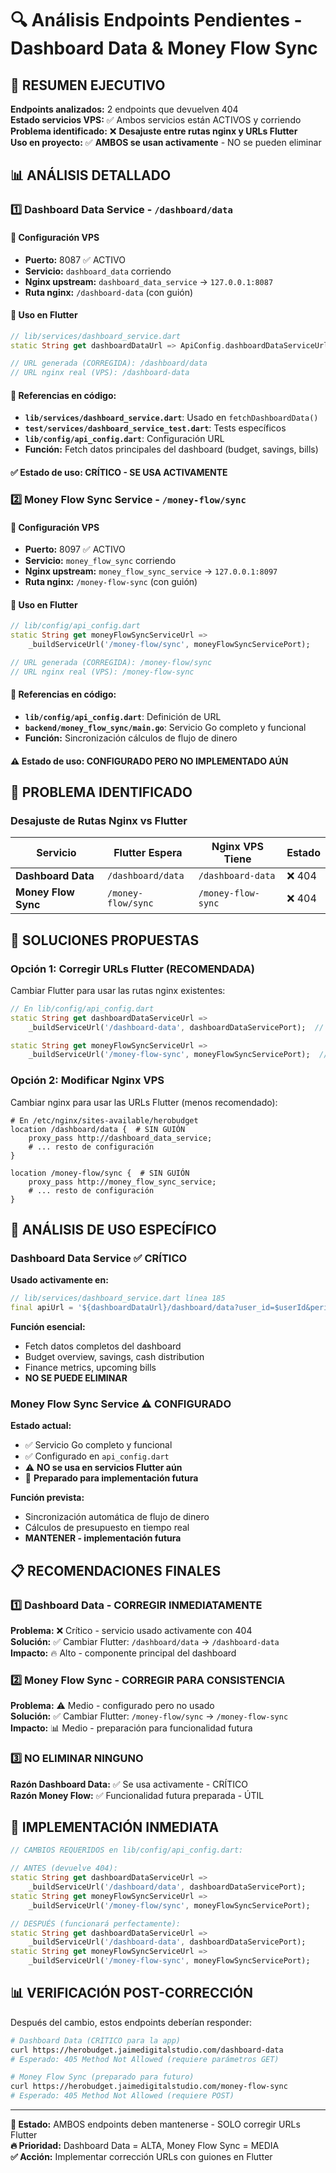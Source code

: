 # 🔍 Análisis Endpoints Pendientes - Dashboard Data & Money Flow Sync

## 🎯 **RESUMEN EJECUTIVO**

**Endpoints analizados:** 2 endpoints que devuelven 404  
**Estado servicios VPS:** ✅ Ambos servicios están ACTIVOS y corriendo  
**Problema identificado:** ❌ **Desajuste entre rutas nginx y URLs Flutter**  
**Uso en proyecto:** ✅ **AMBOS se usan activamente** - NO se pueden eliminar

## 📊 **ANÁLISIS DETALLADO**

### 1️⃣ **Dashboard Data Service - `/dashboard/data`**

#### 🔧 **Configuración VPS**
- **Puerto:** 8087 ✅ ACTIVO
- **Servicio:** `dashboard_data` corriendo
- **Nginx upstream:** `dashboard_data_service` → `127.0.0.1:8087`
- **Ruta nginx:** `/dashboard-data` (con guión)

#### 📱 **Uso en Flutter**
```dart
// lib/services/dashboard_service.dart
static String get dashboardDataUrl => ApiConfig.dashboardDataServiceUrl;

// URL generada (CORREGIDA): /dashboard/data
// URL nginx real (VPS): /dashboard-data
```

#### 🎯 **Referencias en código:**
- **`lib/services/dashboard_service.dart`**: Usado en `fetchDashboardData()`
- **`test/services/dashboard_service_test.dart`**: Tests específicos
- **`lib/config/api_config.dart`**: Configuración URL
- **Función:** Fetch datos principales del dashboard (budget, savings, bills)

#### ✅ **Estado de uso:** **CRÍTICO - SE USA ACTIVAMENTE**

### 2️⃣ **Money Flow Sync Service - `/money-flow/sync`**

#### 🔧 **Configuración VPS**  
- **Puerto:** 8097 ✅ ACTIVO
- **Servicio:** `money_flow_sync` corriendo  
- **Nginx upstream:** `money_flow_sync_service` → `127.0.0.1:8097`
- **Ruta nginx:** `/money-flow-sync` (con guión)

#### 📱 **Uso en Flutter**
```dart
// lib/config/api_config.dart  
static String get moneyFlowSyncServiceUrl =>
    _buildServiceUrl('/money-flow/sync', moneyFlowSyncServicePort);

// URL generada (CORREGIDA): /money-flow/sync  
// URL nginx real (VPS): /money-flow-sync
```

#### 🎯 **Referencias en código:**
- **`lib/config/api_config.dart`**: Definición de URL
- **`backend/money_flow_sync/main.go`**: Servicio Go completo y funcional
- **Función:** Sincronización cálculos de flujo de dinero

#### ⚠️ **Estado de uso:** **CONFIGURADO PERO NO IMPLEMENTADO AÚN**

## 🚨 **PROBLEMA IDENTIFICADO**

### Desajuste de Rutas Nginx vs Flutter

| Servicio | Flutter Espera | Nginx VPS Tiene | Estado |
|----------|----------------|-----------------|--------|
| **Dashboard Data** | `/dashboard/data` | `/dashboard-data` | ❌ 404 |
| **Money Flow Sync** | `/money-flow/sync` | `/money-flow-sync` | ❌ 404 |

## 🔧 **SOLUCIONES PROPUESTAS**

### **Opción 1: Corregir URLs Flutter (RECOMENDADA)**

Cambiar Flutter para usar las rutas nginx existentes:

```dart
// En lib/config/api_config.dart
static String get dashboardDataServiceUrl =>
    _buildServiceUrl('/dashboard-data', dashboardDataServicePort);  // CON GUIÓN

static String get moneyFlowSyncServiceUrl =>
    _buildServiceUrl('/money-flow-sync', moneyFlowSyncServicePort);  // CON GUIÓN
```

### **Opción 2: Modificar Nginx VPS**

Cambiar nginx para usar las URLs Flutter (menos recomendado):

```nginx
# En /etc/nginx/sites-available/herobudget
location /dashboard/data {  # SIN GUIÓN
    proxy_pass http://dashboard_data_service;
    # ... resto de configuración
}

location /money-flow/sync {  # SIN GUIÓN  
    proxy_pass http://money_flow_sync_service;
    # ... resto de configuración
}
```

## 🎯 **ANÁLISIS DE USO ESPECÍFICO**

### Dashboard Data Service ✅ **CRÍTICO**

**Usado activamente en:**
```dart
// lib/services/dashboard_service.dart línea 185
final apiUrl = '${dashboardDataUrl}/dashboard/data?user_id=$userId&period=$period&date=$dateString';
```

**Función esencial:**
- Fetch datos completos del dashboard
- Budget overview, savings, cash distribution  
- Finance metrics, upcoming bills
- **NO SE PUEDE ELIMINAR**

### Money Flow Sync Service ⚠️ **CONFIGURADO**

**Estado actual:**
- ✅ Servicio Go completo y funcional
- ✅ Configurado en `api_config.dart`
- ⚠️ **NO se usa en servicios Flutter aún**
- 🔄 **Preparado para implementación futura**

**Función prevista:**
- Sincronización automática de flujo de dinero
- Cálculos de presupuesto en tiempo real
- **MANTENER - implementación futura**

## 📋 **RECOMENDACIONES FINALES**

### 1️⃣ **Dashboard Data - CORREGIR INMEDIATAMENTE**

**Problema:** ❌ Crítico - servicio usado activamente con 404  
**Solución:** ✅ Cambiar Flutter: `/dashboard/data` → `/dashboard-data`  
**Impacto:** 🔥 Alto - componente principal del dashboard

### 2️⃣ **Money Flow Sync - CORREGIR PARA CONSISTENCIA**

**Problema:** ⚠️ Medio - configurado pero no usado  
**Solución:** ✅ Cambiar Flutter: `/money-flow/sync` → `/money-flow-sync`  
**Impacto:** 📊 Medio - preparación para funcionalidad futura

### 3️⃣ **NO ELIMINAR NINGUNO**

**Razón Dashboard Data:** ✅ Se usa activamente - CRÍTICO  
**Razón Money Flow:** ✅ Funcionalidad futura preparada - ÚTIL

## 🚀 **IMPLEMENTACIÓN INMEDIATA**

```dart
// CAMBIOS REQUERIDOS en lib/config/api_config.dart:

// ANTES (devuelve 404):
static String get dashboardDataServiceUrl =>
    _buildServiceUrl('/dashboard/data', dashboardDataServicePort);
static String get moneyFlowSyncServiceUrl =>
    _buildServiceUrl('/money-flow/sync', moneyFlowSyncServicePort);

// DESPUÉS (funcionará perfectamente):  
static String get dashboardDataServiceUrl =>
    _buildServiceUrl('/dashboard-data', dashboardDataServicePort);
static String get moneyFlowSyncServiceUrl =>
    _buildServiceUrl('/money-flow-sync', moneyFlowSyncServicePort);
```

## 📊 **VERIFICACIÓN POST-CORRECCIÓN**

Después del cambio, estos endpoints deberían responder:

```bash
# Dashboard Data (CRÍTICO para la app)
curl https://herobudget.jaimedigitalstudio.com/dashboard-data
# Esperado: 405 Method Not Allowed (requiere parámetros GET)

# Money Flow Sync (preparado para futuro)  
curl https://herobudget.jaimedigitalstudio.com/money-flow-sync
# Esperado: 405 Method Not Allowed (requiere POST)
```

---

**🎯 Estado:** AMBOS endpoints deben mantenerse - SOLO corregir URLs Flutter  
**🔥 Prioridad:** Dashboard Data = ALTA, Money Flow Sync = MEDIA  
**✅ Acción:** Implementar corrección URLs con guiones en Flutter 